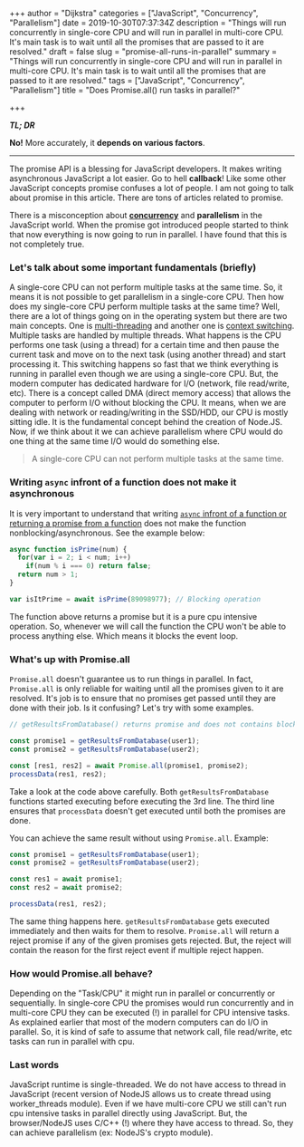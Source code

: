 +++
author = "Dijkstra"
categories = ["JavaScript", "Concurrency", "Parallelism"]
date = 2019-10-30T07:37:34Z
description = "Things will run concurrently in single-core CPU and will run in parallel in multi-core CPU. It's main task is to wait until all the promises that are passed to it are resolved."
draft = false
slug = "promise-all-runs-in-parallel"
summary = "Things will run concurrently in single-core CPU and will run in parallel in multi-core CPU. It's main task is to wait until all the promises that are passed to it are resolved."
tags = ["JavaScript", "Concurrency", "Parallelism"]
title = "Does Promise.all() run tasks in parallel?"

+++


**_TL; DR_**

**No!** More accurately, it **depends on various factors**.

---

The promise API is a blessing for JavaScript developers. It makes writing asynchronous JavaScript a lot easier. Go to hell **callback**! Like some other JavaScript concepts promise confuses a lot of people. I am not going to talk about promise in this article. There are tons of articles related to promise.

There is a misconception about **[concurrency](https://en.wikipedia.org/wiki/Concurrency_(computer_science))** and **parallelism** in the JavaScript world. When the promise got introduced people started to think that now everything is now going to run in parallel. I have found that this is not completely true.

### Let's talk about some **important fundamentals** (briefly)
A single-core CPU can not perform multiple tasks at the same time. So, it means it is not possible to get parallelism in a single-core CPU. Then how does my single-core CPU perform multiple tasks at the same time? Well, there are a lot of things going on in the operating system but there are two main concepts. One is [multi-threading](https://en.wikipedia.org/wiki/Multithreading_(computer_architecture)) and another one is [context switching](https://en.wikipedia.org/wiki/Context_switch). Multiple tasks are handled by multiple threads. What happens is the CPU performs one task (using a thread) for a certain time and then pause the current task and move on to the next task (using another thread) and start processing it. This switching happens so fast that we think everything is running in parallel even though we are using a single-core CPU.
But, the modern computer has dedicated hardware for I/O (network, file read/write, etc). There is a concept called DMA (direct memory access) that allows the computer to perform I/O without blocking the CPU. It means, when we are dealing with network or reading/writing in the SSD/HDD, our CPU is mostly sitting idle. It is the fundamental concept behind the creation of Node.JS. Now, if we think about it we can achieve parallelism where CPU would do one thing at the same time I/O would do something else. 

> A single-core CPU can not perform multiple tasks at the same time.

### Writing `async` infront of a function does not make it asynchronous
It is very important to understand that writing [`async` infront of a function or returning a promise from a function](https://developer.mozilla.org/en-US/docs/Web/JavaScript/Reference/Statements/async_function) does not make the function nonblocking/asynchronous. See the example below:

```javascript
async function isPrime(num) {
  for(var i = 2; i < num; i++)
    if(num % i === 0) return false;
  return num > 1;
}

var isItPrime = await isPrime(89098977); // Blocking operation
```
The function above returns a promise but it is a pure cpu intensive operation. So, whenever we will call the function the CPU won't be able to process anything else. Which means it blocks the event loop.

### What's up with Promise.all
`Promise.all` doesn't guarantee us to run things in parallel. In fact, `Promise.all` is only reliable for waiting until all the promises given to it are resolved. It's job is to ensure that no promises get passed until they are done with their job. Is it confusing? Let's try with some examples.

```javascript
// getResultsFromDatabase() returns promise and does not contains blocking operation

const promise1 = getResultsFromDatabase(user1);
const promise2 = getResultsFromDatabase(user2);

const [res1, res2] = await Promise.all(promise1, promise2);
processData(res1, res2);
```

Take a look at the code above carefully. Both `getResultsFromDatabase` functions started executing before executing the 3rd line. The third line ensures that `processData` doesn't get executed until both the promises are done.

You can achieve the same result without using `Promise.all`. Example:

```javascript
const promise1 = getResultsFromDatabase(user1);
const promise2 = getResultsFromDatabase(user2);

const res1 = await promise1;
const res2 = await promise2;

processData(res1, res2);
```

The same thing happens here. `getResultsFromDatabase` gets executed immediately and then waits for them to resolve. `Promise.all` will return a reject promise if any of the given promises gets rejected. But, the reject will contain the reason for the first reject event if multiple reject happen.

### How would Promise.all behave?
Depending on the "Task/CPU" it might run in parallel or concurrently or sequentially. In single-core CPU the promises would run concurrently and in multi-core CPU they can be executed (!) in parallel for CPU intensive tasks. As explained earlier that most of the modern computers can do I/O in parallel. So, it is kind of safe to assume that network call, file read/write, etc tasks can run in parallel with cpu.

### Last words
JavaScript runtime is single-threaded. We do not have access to thread in JavaScript (recent version of NodeJS allows us to create thread using worker_threads module). Even if we have multi-core CPU we still can't run cpu intensive tasks in parallel directly using JavaScript. But, the browser/NodeJS uses C/C++ (!) where they have access to thread. So, they can achieve parallelism (ex: NodeJS's crypto module).



